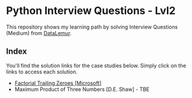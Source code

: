 # Python Interview Questions - Lvl2
This repository shows my learning path by solving Interview Questions (Medium) from [DataLemur](https://datalemur.com/questions?category=Python&difficulty=Medium).

## Index
You'll find the solution links for the case studies below. Simply click on the links to access each solution.

 - [Factorial Trailing Zeroes [Microsoft]](https://github.com/Mati-DB/Python-Interview-Questions-Lvl2/blob/main/Factorial%20Trailing%20Zeroes%20%5BMicrosoft%5D.md)
 - Maximum Product of Three Numbers [D.E. Shaw] - TBE

